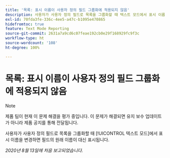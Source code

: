 ```yaml
---
title: '목록: 표시 이름이 사용자 정의 필드 그룹화에 적용되지 않음'
description: 사용자가 사용자 정의 필드로 목록을 그룹화할 때 텍스트 모드에서 표시 이름을 변경하면 필드의 원래 이름이 대신 표시됩니다.
exl-id: 70fda3fe-336c-4ee5-a47c-b1095e470865
hidefromtoc: true
feature: Text Mode Reporting
source-git-commit: 2631a7a9cd6c07feae192cb0e29f168929fc9f3c
workflow-type: ht
source-wordcount: '108'
ht-degree: 100%

---
```


# 목록: 표시 이름이 사용자 정의 필드 그룹화에 적용되지 않음

>[!NOTE]
>
>제품 팀이 현재 이 문제 해결을 평가 중입니다. 이 문제가 해결되면 유지 보수 업데이트가 아니라 제품 공지를 통해 전달됩니다.

사용자가 사용자 정의 필드로 목록을 그룹화할 때 [!UICONTROL 텍스트 모드]에서 표시 이름을 변경하면 필드의 원래 이름이 대신 표시됩니다.

_2020년 8월 13일에 처음 보고되었습니다._
